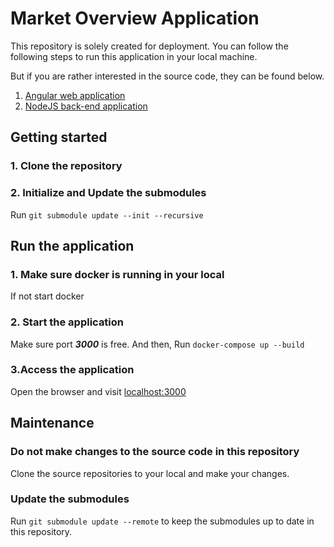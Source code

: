 # Market Overview Application

This repository is solely created for deployment. You can follow the following steps to 
run this application in your local machine.

But if you are rather interested in the source code, they can be found below.
1. [Angular web application](https://github.com/chanakadrathnayaka/market-overview-web)
2. [NodeJS back-end application](https://github.com/chanakadrathnayaka/market-overview)

## Getting started
### 1. Clone the repository

### 2. Initialize and Update the submodules
Run `git submodule update --init --recursive`

## Run the application
### 1. Make sure docker is running in your local
If not start docker

### 2. Start the application
Make sure port **_3000_** is free. And then, Run `docker-compose up --build`

### 3.Access the application
Open the browser and visit [localhost:3000](http://localhost:3000/)

## Maintenance
### Do not make changes to the source code in this repository
Clone the source repositories to your local and make your changes.
### Update the submodules
Run `git submodule update --remote` to keep the submodules up to date in this repository.
